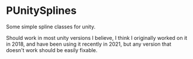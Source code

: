 # PUnitySplines
Some simple spline classes for unity. 

Should work in most unity versions I believe, I think I originally worked on it in 2018, and have been using it recently in 2021, but any version that doesn't work should be easily fixable.
